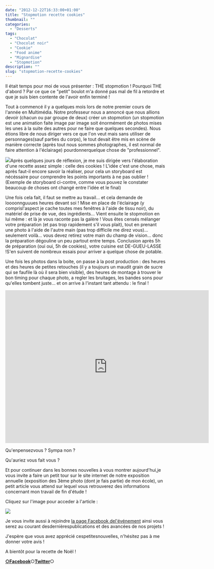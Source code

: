 ```yaml
---
date: "2012-12-22T16:33:00+01:00"
title: "Stopmotion recette cookies"
thumbnail: ""
categories:
  - "Desserts"
tags:
  - "Chocolat"
  - "Chocolat noir"
  - "Cookie"
  - "Food anime"
  - "Mignardise"
  - "Stopmotion"
description: ""
slug: "stopmotion-recette-cookies"
---
```


Il était temps pour moi de vous présenter : THE stopmotion ! Pourquoi THE d'abord ? Par ce que ce "petit" boulot m'a donné pas mal de fil à retordre et que je suis bien contente de l'avoir enfin terminé !

Tout à commencé il y a quelques mois lors de notre premier cours de l'année en Multimédia. Notre professeur nous a annoncé que nous allions devoir (chacun ou par groupe de deux) créer un stopmotion (un stopmotion est une animation faite image par image soit énormément de photos mises les unes à la suite des autres pour ne faire que quelques secondes). Nous étions libre de nous diriger vers ce que l'on veut mais sans utiliser de personnages(sauf parties du corps), le tout devait être mis en scène de manière correcte (après tout nous sommes photographes, il est normal de faire attention à l'éclairage) pourdonnerquelque chose de "professionnel".

[![](https://cdn.rawgit.com/crokmou/images/1.0.6/i/storyboard_sarah_blieux_stopmotion-212x3001-212x300.jpeg)](https://cdn.rawgit.com/crokmou/images/1.0.6/i/storyboard_sarah_blieux_stopmotion-212x3001.jpeg)Après quelques jours de réflexion, je me suis dirigée vers l'élaboration d'une recette assez simple : celle des cookies ! L'idée c'est une chose, mais après faut-il encore savoir la réaliser, pour cela un storyboard est nécéssaire pour comprendre les points importants à ne pas oublier ! (Exemple de storyboard ci-contre, comme vous pouvez le constater beaucoup de choses ont changé entre l'idée et le final)

Une fois cela fait, il faut se mettre au travail... et cela demande de loooonnguuues heures devant soi ! Mise en place de l'éclairage (y comprisl'aspect je cache toutes mes fenêtres à l'aide de tissu noir), du matériel de prise de vue, des ingrédients... Vient ensuite le stopmotion en lui même : et là je vous raconte pas la galère ! Vous êtes censés mélanger votre préparation (et pas trop rapidement s'il vous plait), tout en prenant une photo à l'aide de l'autre main (pas trop difficile me direz vous)... seulement voilà... vous devez retirez votre main du champ de vision... donc la préparation dégouline un peu partout entre temps. Conclusion après 5h de préparation (oui oui, 5h de cookies), votre cuisine est DE-GUEU-LASSE !S'en suivent de nombreux essais pour arriver a quelque chose de potable.

Une fois les photos dans la boite, on passe à la post production : des heures et des heures de petites retouches (il y a toujours un maudit grain de sucre qui se faufile là où il sera bien visible), des heures de montage à trouver le bon timing pour chaque photo, a regler les bruitages, les bandes sons pour qu'elles tombent juste... et on arrive à l'instant tant attendu : le final !

<iframe allowfullscreen="allowfullscreen" frameborder="0" height="480" src="http://www.youtube.com/embed/XqtpkYG-9AM?rel=0" width="640"></iframe>  

Qu'enpensezvous ? Sympa non ?

Qu'auriez vous fait vous ?

Et pour continuer dans les bonnes nouvelles à vous montrer aujourd'hui,je vous invite a faire un petit tour sur le site internet de notre exposition annuelle (exposition des 3ème photo (dont je fais partie) de mon école), un petit article vous attend sur lequel vous retrouverez des informations concernant mon travail de fin d'étude !

Cliquez sur l'image pour acceder à l'article :

[![](https://cdn.rawgit.com/crokmou/images/1.0.6/i/module_sarah_blieux_tfe-300x3001-300x300.jpg)](http://www.expophotohelb.com/2012/12/collaboration-gourmande.html)

Je vous invite aussi à rejoindre [la page Facebook del'événement](https://www.facebook.com/pages/Exposition-photographies-Helb/465477086837367) ainsi vous serez au courant desdernièrespublications et des avancées de nos projets !

J'espère que vous avez apprécié cespetitesnouvelles, n'hésitez pas à me donner votre avis !

A bientôt pour la recette de Noël !

[**○<span style="font-size: xx-small; margin: 0px; outline: 0px; padding: 0px;"><span style="font-family: Arial, Helvetica, sans-serif; margin: 0px; outline: 0px; padding: 0px;"></span></span>Facebook**](https://www.facebook.com/pages/CroKMou/148093255259077)○[**Twitter**](https://twitter.com/Crokmou)○

